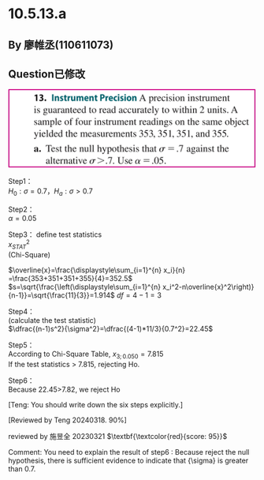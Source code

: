 # 10.5.13.a

## By 廖帷丞(110611073)

## Question已修改
![image](https://github.com/HWTeng-Course/202402-Statistics/blob/main/%E7%B5%B1%E8%A8%88%E9%A1%8C%E7%9B%AE.jpg)

Step1：  
$H_0:{\sigma}=0.7  ， H_a:{{\sigma}}>0.7$   

Step2：  
$\alpha = 0.05$

Step3：
define test statistics  
$x^2_{STAT}$  
(Chi-Square)  

$\overline{x}=\frac{\displaystyle\sum_{i=1}^{n} x_i}{n} =\frac{353+351+351+355}{4}=352.5$  
$s=\sqrt{\frac{\left(\displaystyle\sum_{i=1}^{n} x_i^2-n\overline{x}^2\right)}{n-1}}=\sqrt{\frac{11}{3}}=1.914$
$df=4-1=3$

Step4：  
(calculate the test statistic)  
$\dfrac{(n-1)s^2}{\sigma^2}=\dfrac{(4-1)*11/3}{0.7^2}=22.45$

Step5：  
According to Chi-Square Table, $x_{3;0.050} = 7.815$  
If the test statistics > 7.815, rejecting Ho.

Step6：  
Because 22.45>7.82, we reject Ho










[Teng: You should write down the six steps explicitly.]

[Reviewed by Teng 20240318. 90%]

reviewed by 施昱全 20230321 $\textbf{\textcolor{red}{score: 95}}$

Comment: You need to explain the result of step6 : Because reject the null hypothesis, there is sufficient evidence to indicate that {\sigma} is greater than 0.7.
